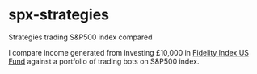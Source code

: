 # spx-strategies
Strategies trading S&amp;P500 index compared

I compare income generated from investing £10,000 in [Fidelity Index US Fund](https://www.fidelity.co.uk/factsheet-data/factsheet/GB00BJS8SH10-fidelity-index-us-fund-p-acc/key-statistics) against a portfolio of trading bots on S&P500 index.
